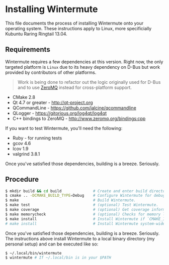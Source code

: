# Installing Wintermute

This file documents the process of installing Wintermute onto your operating 
system. These instructions apply to Linux, more specificially Kubuntu Raring 
Ringtail 13.04.

## Requirements
Wintermute requires a few dependencies at this version. Right now, the only
targeted platform is `Linux` due to its heavy dependency on D-Bus but work 
provided by contributors of other platforms.

> Work is being done to refactor out the logic originally used for D-Bus and
> to use [ZeroMQ](http://zeromq.org) instead for cross-platform support.

  * CMake 2.8
  * Qt 4.7 or greater - http://qt-project.org
  * QCommandLine - https://github.com/jalcine/qcommandline
  * QLogger - https://gitorious.org/log4qt/log4qt
  * C++ bindings to ZeroMQ - http://www.zeromq.org/bindings:cpp

If you want to test Wintermute, you'll need the following:

  * Ruby - for running tests
  * gcov 4.6
  * lcov 1.9
  * valgrind 3.8.1

Once you've satisfied those dependencies, building is a breeze. Seriously.

## Procedure

```bash
$ mkdir build && cd build              # Create and enter build directory.
$ cmake .. -DCMAKE_BUILD_TYPE=Debug    # Configure Wintermute for debugging.
$ make                                 # Build Wintermute.
$ make test                            # (optional) Test Wintermute.
$ make coverage                        # (optional) Get coverage information.
$ make memorycheck                     # (optional) Checks for memory leaks.
$ make install                         # Install Wintermute if `CMAKE_INSTALL_PREFIX` is user writable. 
# make install                         # Install Wintermute system-wide.
```

  Once you've satisfied those dependencies, building is a breeze. Seriously.
The instructions above install Wintermute to a local binary directory (my personal setup)
  and can be executed like so:

  ```bash
  $ ~/.local/bin/wintermute
  $ wintermute # If ~/.local/bin is in your $PATH
  ```
